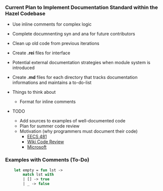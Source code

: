 ### Current Plan to Implement Documentation Standard within the Hazel Codebase

- Use inline comments for complex logic
- Complete documnenting syn and ana for future contributors
- Clean up old code from previous iterations
- Create **.rei** files for interface
- Potential external documentation strategies when module system is introduced
- Create **.md** files for each directory that tracks documentation informations and maintains a to-do-list
- Things to think about
    - Format for inline comments

- TODO
    - Add sources to examples of well-documented code
    - Plan for summer code review
    - Motivation (why programmers must document their code)
        - [EECS 481](https://web.eecs.umich.edu/~weimerw/481/lectures/se-07-codereview.pdf)
        - [Wiki Code Review](https://en.wikipedia.org/wiki/Code_review)
        - [Microsoft](https://web.eecs.umich.edu/~weimerw/481/readings/codereview.pdf)


### Examples with Comments (To-Do)
``` ocaml
    let empty = fun lst ->
        match lst with 
        | [] -> true
        | _ -> false
```
